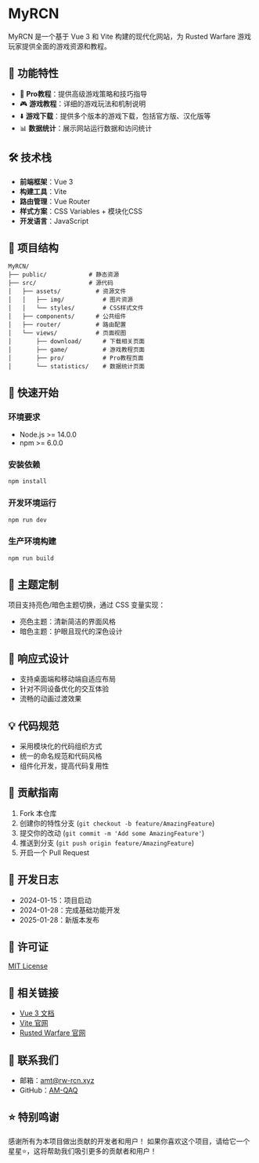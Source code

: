 # MyRCN

MyRCN 是一个基于 Vue 3 和 Vite 构建的现代化网站，为 Rusted Warfare 游戏玩家提供全面的游戏资源和教程。

## 🌟 功能特性

- 🚀 **Pro教程**：提供高级游戏策略和技巧指导
- 🎮 **游戏教程**：详细的游戏玩法和机制说明
- ⬇️ **游戏下载**：提供多个版本的游戏下载，包括官方版、汉化版等
- 📊 **数据统计**：展示网站运行数据和访问统计

## 🛠️ 技术栈

- **前端框架**：Vue 3
- **构建工具**：Vite
- **路由管理**：Vue Router
- **样式方案**：CSS Variables + 模块化CSS
- **开发语言**：JavaScript

## 📁 项目结构

```
MyRCN/
├── public/            # 静态资源
├── src/               # 源代码
│   ├── assets/          # 资源文件
│   │   ├── img/           # 图片资源
│   │   └── styles/        # CSS样式文件
│   ├── components/      # 公共组件
│   ├── router/          # 路由配置
│   └── views/           # 页面视图
│       ├── download/      # 下载相关页面
│       ├── game/          # 游戏教程页面
│       ├── pro/           # Pro教程页面
│       └── statistics/    # 数据统计页面
```

## 🚀 快速开始

### 环境要求

- Node.js >= 14.0.0
- npm >= 6.0.0

### 安装依赖

```bash
npm install
```

### 开发环境运行

```bash
npm run dev
```

### 生产环境构建

```bash
npm run build
```

## 🎨 主题定制

项目支持亮色/暗色主题切换，通过 CSS 变量实现：

- 亮色主题：清新简洁的界面风格
- 暗色主题：护眼且现代的深色设计

## 📱 响应式设计

- 支持桌面端和移动端自适应布局
- 针对不同设备优化的交互体验
- 流畅的动画过渡效果

## 💡 代码规范

- 采用模块化的代码组织方式
- 统一的命名规范和代码风格
- 组件化开发，提高代码复用性

## 🤝 贡献指南

1. Fork 本仓库
2. 创建你的特性分支 (`git checkout -b feature/AmazingFeature`)
3. 提交你的改动 (`git commit -m 'Add some AmazingFeature'`)
4. 推送到分支 (`git push origin feature/AmazingFeature`)
5. 开启一个 Pull Request

## 📝 开发日志

- 2024-01-15：项目启动
- 2024-01-28：完成基础功能开发
- 2025-01-28：新版本发布

## 📄 许可证

[MIT License](LICENSE)

## 🔗 相关链接

- [Vue 3 文档](https://v3.vuejs.org/)
- [Vite 官网](https://vitejs.dev/)
- [Rusted Warfare 官网](https://corrodinggames.com/rusted_warfare)

## 👥 联系我们

- 邮箱：amt@rw-rcn.xyz
- GitHub：[AM-QAQ](https://github.com/AM-QAQ)

## ⭐ 特别鸣谢

感谢所有为本项目做出贡献的开发者和用户！
如果你喜欢这个项目，请给它一个星星⭐，这将帮助我们吸引更多的贡献者和用户！